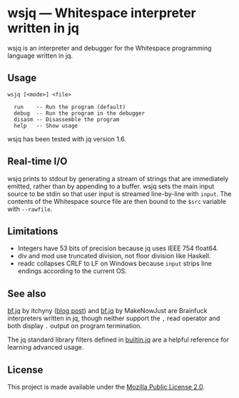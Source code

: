 # wsjq — Whitespace interpreter written in jq

wsjq is an interpreter and debugger for the Whitespace programming
language written in jq.

## Usage

    wsjq [<mode>] <file>

      run    -- Run the program (default)
      debug  -- Run the program in the debugger
      disasm -- Disassemble the program
      help   -- Show usage

wsjq has been tested with jq version 1.6.

## Real-time I/O

wsjq prints to stdout by generating a stream of strings that are
immediately emitted, rather than by appending to a buffer. wsjq sets the
main input source to be stdin so that user input is streamed
line-by-line with `input`. The contents of the Whitespace source file
are then bound to the `$src` variable with `--rawfile`.

## Limitations

- Integers have 53 bits of precision because jq uses IEEE 754 float64.
- div and mod use truncated division, not floor division like Haskell.
- readc collapses CRLF to LF on Windows because `input` strips line
  endings according to the current OS.

## See also

[bf.jq](https://github.com/itchyny/brainfuck/blob/master/bf.jq) by itchyny
([blog post](https://itchyny.medium.com/json-formatter-written-in-jq-b716c281afd7))
and [bf.jq](https://github.com/MakeNowJust/bf.jq/blob/master/bf.jq) by
MakeNowJust are Brainfuck interpreters written in jq, though neither
support the `,` read operator and both display `.` output on program
termination.

The jq standard library filters defined in
[builtin.jq](https://github.com/stedolan/jq/blob/master/src/builtin.jq)
are a helpful reference for learning advanced usage.

## License

This project is made available under the
[Mozilla Public License 2.0](https://mozilla.org/MPL/2.0/).
